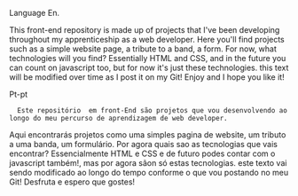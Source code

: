 Language En.

  This front-end repository is made up of projects that I've been developing throughout my apprenticeship as a web developer.
   Here you'll find projects such as a simple website page, a tribute to a band, a form.
   For now, what technologies will you find?
   Essentially HTML and CSS, and in the future you can count on javascript too, but for now it's just these technologies.
this text will be modified over time as I post it on my Git!
   Enjoy and I hope you like it!  

   Pt-pt
   
      Este repositório  em front-End são projetos que vou desenvolvendo ao longo do meu percurso de aprendizagem de web developer.
   Aqui encontrarás  projetos como uma simples pagina de website,
um tributo a uma banda,
um formulário.
   Por agora quais sao as tecnologias que vais encontrar?
   Essencialmente  HTML e CSS e de futuro podes contar com o javascript também!, mas por agora sãon só  estas tecnologias.
este texto vai sendo modificado ao longo do tempo conforme o que vou postando no meu Git!
   Desfruta e espero que gostes! 
